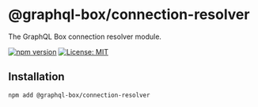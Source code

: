 # @graphql-box/connection-resolver

The GraphQL Box connection resolver module.

[![npm version](https://badge.fury.io/js/%40graphql-box%2Fconnection-resolver.svg)](https://badge.fury.io/js/%40graphql-box%2Fconnection-resolver)
[![License: MIT](https://img.shields.io/badge/License-MIT-yellow.svg)](LICENSE)

## Installation

```bash
npm add @graphql-box/connection-resolver
```

